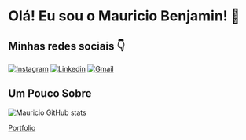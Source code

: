 # Olá! Eu sou o Mauricio Benjamin! 🫡

## Minhas redes sociais 👇

[![Instagram](https://img.shields.io/badge/Instagram-E4405F?style=for-the-badge&logo=instagram&logoColor=white)](https://www.instagram.com/mauriciobenjamin70/)
[![Linkedin](https://img.shields.io/badge/LinkedIn-0077B5?style=for-the-badge&logo=linkedin&logoColor=white)](https://www.linkedin.com/in/mauricio-benjamin-da-rocha-a99979253/ )
[![Gmail](https://img.shields.io/badge/Gmail-D14836?style=for-the-badge&logo=gmail&logoColor=white)](mauriciobenjamin700@gmail.com)

## Um Pouco Sobre

![Mauricio GitHub stats](https://github-readme-stats.vercel.app/api?username=mauriciobenjamin700&show_icons=true&theme=radical)

[Portfolio](https://mauriciobenjamin700.github.io/portfolio-html-css-js/)
